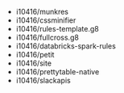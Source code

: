 - i10416/munkres
- i10416/cssminifier
- i10416/rules-template.g8
- i10416/fullcross.g8
- i10416/databricks-spark-rules
- i10416/petit
- i10416/site
- i10416/prettytable-native
- i10416/slackapis
